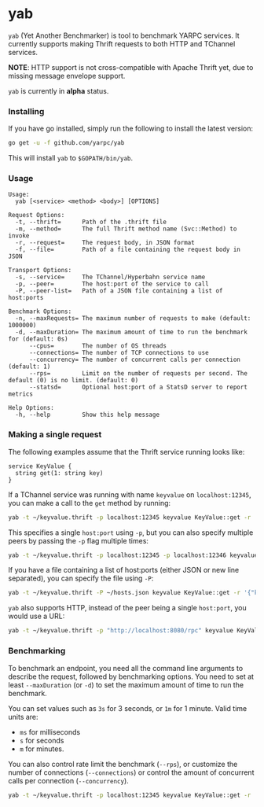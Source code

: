 yab
======

`yab` (Yet Another Benchmarker) is tool to benchmark YARPC services. It currently
supports making Thrift requests to both HTTP and TChannel services.

**NOTE**: HTTP support is not cross-compatible with Apache Thrift yet, due to
missing message envelope support.

`yab` is currently in **alpha** status.


### Installing

If you have go installed, simply run the following to install the latest version:
```bash
go get -u -f github.com/yarpc/yab
```

This will install `yab` to `$GOPATH/bin/yab`.

### Usage

```
Usage:
  yab [<service> <method> <body>] [OPTIONS]

Request Options:
  -t, --thrift=      Path of the .thrift file
  -m, --method=      The full Thrift method name (Svc::Method) to invoke
  -r, --request=     The request body, in JSON format
  -f, --file=        Path of a file containing the request body in JSON

Transport Options:
  -s, --service=     The TChannel/Hyperbahn service name
  -p, --peer=        The host:port of the service to call
  -P, --peer-list=   Path of a JSON file containing a list of host:ports

Benchmark Options:
  -n, --maxRequests= The maximum number of requests to make (default: 1000000)
  -d, --maxDuration= The maximum amount of time to run the benchmark for (default: 0s)
      --cpus=        The number of OS threads
      --connections= The number of TCP connections to use
      --concurrency= The number of concurrent calls per connection (default: 1)
      --rps=         Limit on the number of requests per second. The default (0) is no limit. (default: 0)
      --statsd=      Optional host:port of a StatsD server to report metrics

Help Options:
  -h, --help         Show this help message
  ```

### Making a single request

The following examples assume that the Thrift service running looks like:
```thrift
service KeyValue {
  string get(1: string key)
}
```

If a TChannel service was running with name `keyvalue` on `localhost:12345`, you can
make a call to the `get` method by running:

```bash
yab -t ~/keyvalue.thrift -p localhost:12345 keyvalue KeyValue::get -r '{"key": "hello"}'
```

This specifies a single `host:port` using `-p`, but you can also specify multiple peers
by passing the `-p` flag multiple times:
```bash
yab -t ~/keyvalue.thrift -p localhost:12345 -p localhost:12346 keyvalue KeyValue::get -r '{"key": "hello"}'
```

If you have a file containing a list of host:ports (either JSON or new line separated), you can
specify the file using `-P`:
```bash
yab -t ~/keyvalue.thrift -P ~/hosts.json keyvalue KeyValue::get -r '{"key": "hello"}'
```

`yab` also supports HTTP, instead of the peer being a single `host:port`, you would use a URL:
```bash
yab -t ~/keyvalue.thrift -p "http://localhost:8080/rpc" keyvalue KeyValue::get -r '{"key": "hello"}'
```

### Benchmarking

To benchmark an endpoint, you need all the command line arguments to describe the request,
followed by benchmarking options. You need to set at least `--maxDuration` (or `-d`) to
set the maximum amount of time to run the benchmark.

You can set values such as `3s` for 3 seconds, or `1m` for 1 minute. Valid time units are:
 * `ms` for milliseconds
 * `s` for seconds
 * `m` for minutes.

You can also control rate limit the benchmark (`--rps`), or customize the number of
connections (`--connections`) or control the amount of concurrent calls per
connection (`--concurrency`).

```bash
yab -t ~/keyvalue.thrift -p localhost:12345 keyvalue KeyValue::get -r '{"key": "hello"}' -d 5s --rps 100 --connections 4
```
